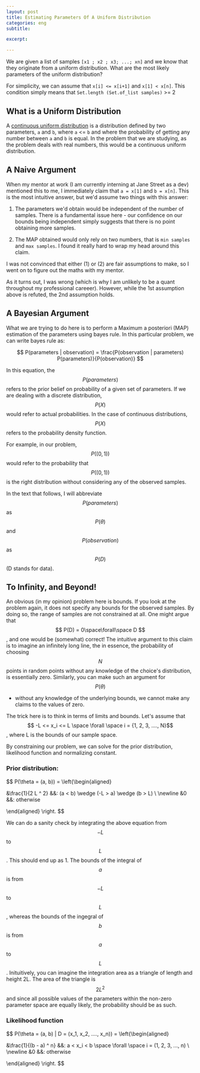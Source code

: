 ```yaml
---
layout: post
title: Estimating Parameters Of A Uniform Distribution
categories: eng
subtitle: 

excerpt: 

---
```


We are given a list of samples `[x1 ; x2 ; x3; ...; xn]` and we know that
they originate from a uniform distribution. What are the most likely
parameters of the uniform distribution?

For simplicity, we can assume that `x[i] <= x[i+1]` and `x[1] < x[n]`. This
condition simply means that `Set.length (Set.of_list samples)` >= 2

## What is a Uniform Distribution

A [continuous uniform distribution](https://en.wikipedia.org/wiki/Uniform_distribution)
is a distribution defined by two parameters, `a` and `b`, where `a` <= `b`
and where the probability of getting any number between `a` and `b` is
equal. In the problem that we are studying, as the problem deals with real
numbers, this would be a continuous uniform distribution.

## A Naive Argument

When my mentor at work (I am currently interning at Jane Street as a dev)
mentioned this to me, I immediately claim that `a = x[1]` and `b = x[n]`.
This is the most intuitive answer, but we'd assume two things with this
answer:

1. The parameters we'd obtain would be independent of the number of
samples. There is a fundamental issue here - our confidence on our bounds
being independent simply suggests that there is no point obtaining more
samples.

2. The MAP obtained would only rely on two numbers, that is `min samples`
and `max samples`. I found it really hard to wrap my head around this
claim.

I was not convinced that either (1) or (2)  are fair assumptions to make,
so I went on to figure out the maths with my mentor.

As it turns out, I was wrong (which is why I am unlikely to be a quant
throughout my professional careeer). However, while the 1st assumption above
is refuted, the 2nd assumption holds.

## A Bayesian Argument

What we are trying to do here is to perform a Maximum a posteriori (MAP)
estimation of the parameters using bayes rule. In this particular problem,
we can write bayes rule as:

$$ P(parameters | observation) = \frac{P(observation | parameters) P(parameters)}{P(observation)} $$

In this equation, the $$ P(parameters) $$ refers to the prior belief on
probability of a given set of parameters. If we are dealing with a discrete
distribution, $$ P(X) $$ would refer to actual probabilities. In the case
of continuous distributions, $$ P(X) $$ refers to the probability density
function.

For example, in our problem, $$ P((0, 1)) $$ would refer to the probability
that $$ P((0, 1)) $$ is the right distribution without considering any of
the observed samples.

In the text that follows, I will abbreviate $$ P(parameters) $$ as
$$ P(\theta) $$ and $$ P(observation) $$ as $$ P(D) $$ (D stands for data).

## To Infinity, and Beyond!

An obvious (in my opinion) problem here is bounds. If you look at the
problem again, it does not specify any bounds for the observed samples.
By doing so, the range of samples are not constrained at all. One might
argue that $$ P(D) = 0\space\forall\space D $$, and one would be (somewhat)
correct! The intuitive argument to this claim is to imagine an infinitely
long line, the in essence, the probability of choosing $$N$$ points in
random points without any knowledge of the choice's distribution, is
essentially zero. Similarly, you can make such an argument for $$P(\theta)$$
- without any knowledge of the underlying bounds, we cannot make any claims
to the values of zero.

The trick here is to think in terms of limits and bounds. Let's assume that
$$ -L <= x_i <= L \space \forall \space i = {1, 2, 3, ...., N}$$, where L
is the bounds of our sample space.

By constraining our problem, we can solve for the prior distribution,
likelihood function and normalizing constant.

### Prior distribution:

$$
P(\theta = (a, b)) = \left\{\begin{aligned}

&\frac{1}{2 L ^ 2} &&: (a < b) \wedge (-L > a) \wedge (b > L) \\
\newline
&0 &&: otherwise

\end{aligned}
\right.
$$

We can do a sanity check by integrating the above equation from $$-L$$ to 
$$L$$. This should end up as 1. The bounds of the integral of $$a$$ is from
$$-L$$ to $$L$$, whereas the bounds of the ingegral of $$b$$ is from $$a$$
to $$L$$. Inituitively, you can imagine the integration area as a triangle
of length and height 2L. The area of the triangle is $$2 L^2$$ and since
all possible values of the parameters within the non-zero parameter space
are equally likely, the probability should be as such.

### Likelihood function

$$
P(\theta = (a, b) | D = (x_1, x_2, ...., x_n)) = \left\{\begin{aligned}

&\frac{1}{(b - a) ^ n} &&: a < x_i < b \space \forall \space i = (1, 2, 3, ..., n) \\
\newline
&0 &&: otherwise

\end{aligned}
\right.
$$


